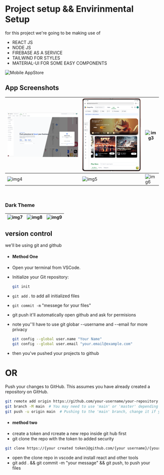 # Project setup && Envirinmental Setup

for this project we're going to be making use of

- REACT JS
- NODE JS
- FIREBASE AS A SERVICE
- TAILWIND FOR STYLES
- MATERIAL-UI FOR SOME EASY COMPONENTS

![Mobile AppStore](./thumb.png)

<!-- Images Grid Start -->
## App Screenshots

| ![img1](./presentation/Screenshot%202025-05-03%20at%2018.38.26.png) | ![img2](./presentation/Galaxy-Fold2-localhost.png) | ![img3](./images/img3.png) |
|----------------------------|----------------------------|----------------------------|
| ![img4](./images/img4.png) | ![img5](./images/img5.png) | ![img6](./images/img6.png) |

<br/>

### Dark Theme

| ![img7](./images/img7-dark.png) | ![img8](./images/img8-dark.png) | ![img9](./images/img9-dark.png) |
|----------------------------------|----------------------------------|----------------------------------|

<!-- Images Grid End -->



## version control
 we'll be using git and github

- #### Method One

- Open your terminal from VSCode.
- Initialize your Git repository:
  ```bash
  git init
  ```
- `git add` . to add all initialized files
- `git commit -m` "messege for your files"

- git push it'll automatically open github and ask for permisions
- note you''ll have to use git globar --username and --email for more privacy
  ```bash
  git config --global user.name "Your Name"
  git config --global user.email "your.email@example.com"
  ```

- then you've pushed your projects to github

# OR

Push your changes to GitHub. This assumes you have already created a repository on GitHub.

```bash
git remote add origin https://github.com/your-username/your-repository.git
git branch -M main  # You may need to use 'main' or 'master' depending on your default branch name
git push -u origin main  # Pushing to the 'main' branch, change it if your defaul
```

- #### method two
- create a token and rcreate a new repo inside git hub first
- git clone the repo with the token to added security

```bash
git clone https://{your created token}@github.com/{your username}/{your repo}.git
```

- open the clone repo in vscode and install react and other tools
- git add . && git commit -m "your message" && git push, to push your files
